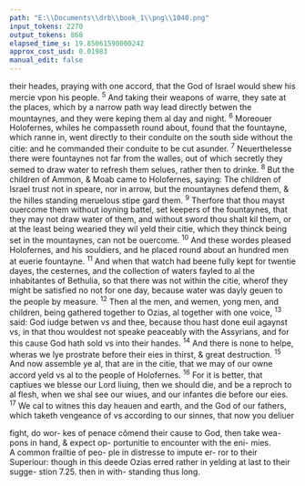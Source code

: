 ```yaml
---
path: "E:\\Documents\\drb\\book_1\\png\\1040.png"
input_tokens: 2270
output_tokens: 868
elapsed_time_s: 19.85061590000242
approx_cost_usd: 0.01983
manual_edit: false
---
```

their heades, praying with one accord, that the God of Israel would shew his mercie vpon his people. <sup>5</sup> And taking their weapons of warre, they sate at the places, which by a narrow path way lead directly betwen the mountaynes, and they were keping them al day and night. <sup>6</sup> Moreouer Holofernes, whiles he compasseth round about, found that the fountayne, which ranne in, went directly to their conduite on the south side without the citie: and he commanded their conduite to be cut asunder. <sup>7</sup> Neuerthelesse there were fountaynes not far from the walles, out of which secretly they semed to draw water to refresh them selues, rather then to drinke. <sup>8</sup> But the children of Ammon, & Moab came to Holofernes, saying: The children of Israel trust not in speare, nor in arrow, but the mountaynes defend them, & the hilles standing meruelous stipe gard them. <sup>9</sup> Therfore that thou mayst ouercome them without ioyning battel, set keepers of the fountaynes, that they may not draw water of them, and without sword thou shalt kil them, or at the least being wearied they wil yeld their citie, which they thinck being set in the mountaynes, can not be ouercome. <sup>10</sup> And these wordes pleased Holofernes, and his souldiers, and he placed round about an hundred men at euerie fountayne. <sup>11</sup> And when that watch had beene fully kept for twentie dayes, the cesternes, and the collection of waters fayled to al the inhabitantes of Bethulia, so that there was not within the citie, wherof they might be satisfied no not for one day, because water was dayly geuen to the people by measure. <sup>12</sup> Then al the men, and wemen, yong men, and children, being gathered together to Ozias, al together with one voice, <sup>13</sup> said: God iudge betwen vs and thee, because thou hast done euil agaynst vs, in that thou wouldest not speake peaceably with the Assyrians, and for this cause God hath sold vs into their handes. <sup>14</sup> And there is none to helpe, wheras we lye prostrate before their eies in thirst, & great destruction. <sup>15</sup> And now assemble ye al, that are in the citie, that we may of our owne accord yeld vs al to the people of Holofernes. <sup>16</sup> For it is better, that captiues we blesse our Lord liuing, then we should die, and be a reproch to al flesh, when we shal see our wiues, and our infantes die before our eies. <sup>17</sup> We cal to witnes this day heauen and earth, and the God of our fathers, which taketh vengeance of vs according to our sinnes, that now you deliuer

<aside>fight, do wor- kes of penace cõmend their cause to God, then take wea- pons in hand, & expect op- portunitie to encounter with the eni- mies.</aside>

<aside>A common frailtie of peo- ple in distresse to impute er- ror to their Superiour: though in this deede Ozias erred rather in yelding at last to their sugge- stion 7.25. then in with- standing thus long.</aside>

[^1]: Superiour: